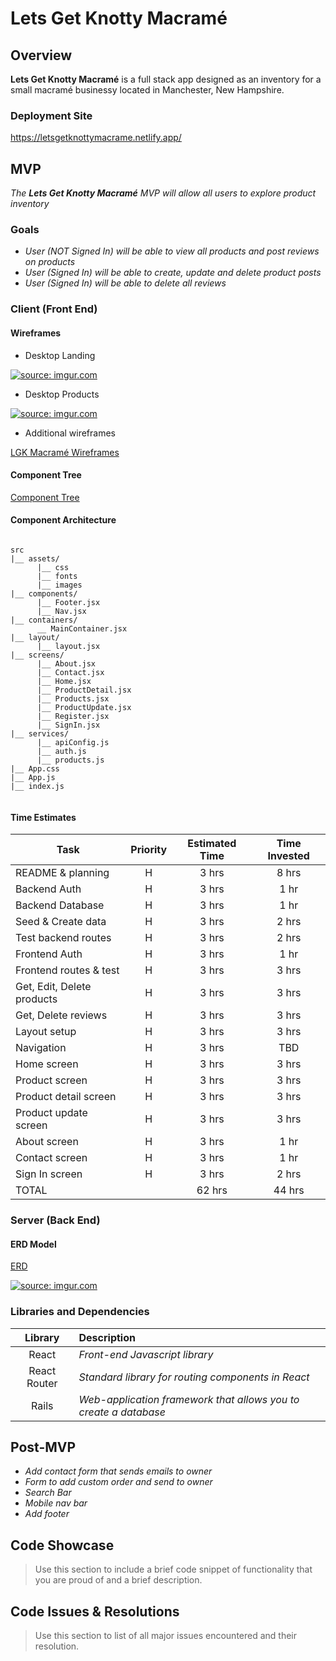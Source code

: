 # Lets Get Knotty Macramé

## Overview

**Lets Get Knotty Macramé** is a full stack app designed as an inventory for a small macramé businessy located in Manchester, New Hampshire.

### Deployment Site

https://letsgetknottymacrame.netlify.app/

## MVP

_The **Lets Get Knotty Macramé** MVP will allow all users to explore product inventory_

### Goals

- _User (NOT Signed In) will be able to view all products and post reviews on products_
- _User (Signed In) will be able to create, update and delete product posts_
- _User (Signed In) will be able to delete all reviews_

### Client (Front End)

#### Wireframes

- Desktop Landing

<a href="https://imgur.com/pehOdy1"><img src="https://i.imgur.com/pehOdy1.jpg" title="source: imgur.com" /></a>

- Desktop Products

<a href="https://imgur.com/bI4uRJg"><img src="https://i.imgur.com/bI4uRJg.png" title="source: imgur.com" /></a>

- Additional wireframes

[LGK Macramé Wireframes](https://www.figma.com/file/Tf5mRL78LeAkrSeBVOtiyx/LGK-Macram%C3%A9?node-id=18%3A2)

#### Component Tree

[Component Tree](https://whimsical.com/lets-get-knotty-macrame-component-tree-5dqhYFuvkBdgp8ZSfrVT9o)

#### Component Architecture

```structure

src
|__ assets/
      |__ css
      |__ fonts
      |__ images
|__ components/
      |__ Footer.jsx
      |__ Nav.jsx
|__ containers/
      __ MainContainer.jsx
|__ layout/
      |__ layout.jsx
|__ screens/
      |__ About.jsx
      |__ Contact.jsx
      |__ Home.jsx
      |__ ProductDetail.jsx
      |__ Products.jsx
      |__ ProductUpdate.jsx
      |__ Register.jsx
      |__ SignIn.jsx
|__ services/
      |__ apiConfig.js
      |__ auth.js
      |__ products.js
|__ App.css
|__ App.js
|__ index.js


```

#### Time Estimates

| Task                       | Priority | Estimated Time | Time Invested |
| -------------------------- | :------: | :------------: | :-----------: |
| README & planning          |    H     |     3 hrs      |     8 hrs     |
| Backend Auth               |    H     |     3 hrs      |     1 hr      |
| Backend Database           |    H     |     3 hrs      |     1 hr      |
| Seed & Create data         |    H     |     3 hrs      |     2 hrs     |
| Test backend routes        |    H     |     3 hrs      |     2 hrs     |
| Frontend Auth              |    H     |     3 hrs      |     1 hr      |
| Frontend routes & test     |    H     |     3 hrs      |     3 hrs     |
| Get, Edit, Delete products |    H     |     3 hrs      |     3 hrs     |
| Get, Delete reviews        |    H     |     3 hrs      |     3 hrs     |
| Layout setup               |    H     |     3 hrs      |     3 hrs     |
| Navigation                 |    H     |     3 hrs      |      TBD      |
| Home screen                |    H     |     3 hrs      |     3 hrs     |
| Product screen             |    H     |     3 hrs      |     3 hrs     |
| Product detail screen      |    H     |     3 hrs      |     3 hrs     |
| Product update screen      |    H     |     3 hrs      |     3 hrs     |
| About screen               |    H     |     3 hrs      |     1 hr      |
| Contact screen             |    H     |     3 hrs      |     1 hr      |
| Sign In screen             |    H     |     3 hrs      |     2 hrs     |
| TOTAL                      |          |     62 hrs     |    44 hrs     |

### Server (Back End)

#### ERD Model

[ERD](https://drive.google.com/file/d/1uMmwVYqFvKwwi_ilNblD7EoPEpIuJkaV/view?usp=sharing)

<a href="https://imgur.com/62hPG0N"><img src="https://i.imgur.com/62hPG0N.jpg" title="source: imgur.com" /></a>

### Libraries and Dependencies

|   Library    | Description                                                      |
| :----------: | :--------------------------------------------------------------- |
|    React     | _Front-end Javascript library_                                   |
| React Router | _Standard library for routing components in React_               |
|    Rails     | _Web-application framework that allows you to create a database_ |

## Post-MVP

- _Add contact form that sends emails to owner_
- _Form to add custom order and send to owner_
- _Search Bar_
- _Mobile nav bar_
- _Add footer_

## Code Showcase

> Use this section to include a brief code snippet of functionality that you are proud of and a brief description.

## Code Issues & Resolutions

> Use this section to list of all major issues encountered and their resolution.
